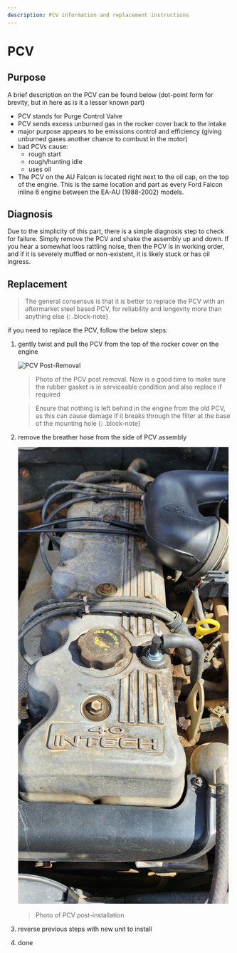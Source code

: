 ```yaml
---
description: PCV information and replacement instructions
---
```


# PCV

## Purpose

A brief description on the PCV can be found below (dot-point form for brevity, but in here as is it a lesser known part)

* PCV stands for Purge Control Valve
* PCV sends excess unburned gas in the rocker cover back to the intake
* major purpose appears to be emissions control and efficiency (giving unburned gases another chance to combust in the motor)
* bad PCVs cause:
    * rough start
    * rough/hunting idle
    * uses oil
* The PCV on the AU Falcon is located right next to the oil cap, on the top of the engine. This is the same location and part as every Ford Falcon inline 6 engine between the EA-AU (1988-2002) models.

## Diagnosis

Due to the simplicity of this part, there is a simple diagnosis step to check for failure. Simply remove the PCV and shake the assembly up and down. If you hear a somewhat loos rattling noise, then the PCV is in working order, and if it is severely muffled or non-existent, it is likely stuck or has oil ingress.

## Replacement

> The general consensus is that it is better to replace the PCV with an aftermarket steel based PCV, for reliability and longevity more than anything else
{: .block-note}

if you need to replace the PCV, follow the below steps:
1. gently twist and pull the PCV from the top of the rocker cover on the engine
    
    ![PCV Post-Removal](./PCV-removed.jpg)

    > Photo of the PCV post removal. Now is a good time to make sure the rubber gasket is in serviceable condition and also replace if required

    > Ensure that nothing is left behind in the engine from the old PCV, as this can cause damage if it breaks through the filter at the base of the mounting hole
    {: .block-note}
    
1. remove the breather hose from the side of PCV assembly

    ![PCV Installed](./PCV-installed.jpg)

    > Photo of PCV post-installation

1. reverse previous steps with new unit to install
1. done